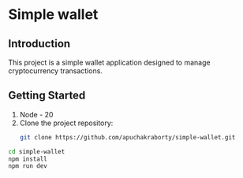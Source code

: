 # Simple wallet

## Introduction
This project is a simple wallet application designed to manage cryptocurrency transactions.

## Getting Started
1. Node - 20
2. Clone the project repository:
   ```bash
   git clone https://github.com/apuchakraborty/simple-wallet.git
   
```bash
cd simple-wallet
npm install
npm run dev

